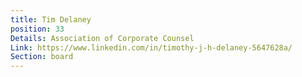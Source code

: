 ```yaml
---
title: Tim Delaney
position: 33
Details: Association of Corporate Counsel
Link: https://www.linkedin.com/in/timothy-j-h-delaney-5647628a/
Section: board
---
```


